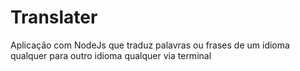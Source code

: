# Translater
 Aplicação com NodeJs que traduz palavras ou frases de um idioma qualquer para outro idioma qualquer via terminal
